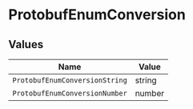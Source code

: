 # ProtobufEnumConversion


## Values

| Name                           | Value                          |
| ------------------------------ | ------------------------------ |
| `ProtobufEnumConversionString` | string                         |
| `ProtobufEnumConversionNumber` | number                         |